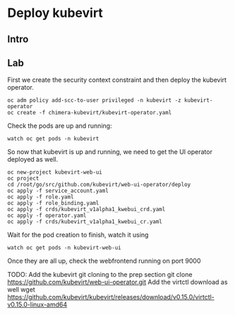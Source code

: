 # Deploy kubevirt 

## Intro


## Lab

First we create the security context constraint and then deploy the kubevirt operator.
```
oc adm policy add-scc-to-user privileged -n kubevirt -z kubevirt-operator
oc create -f chimera-kubevirt/kubevirt-operator.yaml
```
Check the pods are up and running:

```
watch oc get pods -n kubevirt
```

So now that kubevirt is up and running, we need to get the UI operator deployed as well.
```
oc new-project kubevirt-web-ui
oc project
cd /root/go/src/github.com/kubevirt/web-ui-operator/deploy
oc apply -f service_account.yaml
oc apply -f role.yaml
oc apply -f role_binding.yaml
oc apply -f crds/kubevirt_v1alpha1_kwebui_crd.yaml
oc apply -f operator.yaml
oc apply -f crds/kubevirt_v1alpha1_kwebui_cr.yaml
```

Wait for the pod creation to finish, watch it using
```
watch oc get pods -n kubevirt-web-ui
```

Once they are all up, check the webfrontend running on port 9000

TODO: Add the kubevirt git cloning to the prep section
      git clone https://github.com/kubevirt/web-ui-operator.git
      Add the virtctl download as well
      wget https://github.com/kubevirt/kubevirt/releases/download/v0.15.0/virtctl-v0.15.0-linux-amd64
